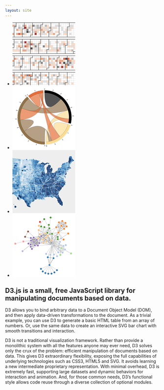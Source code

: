 ```yaml
---
layout: site
---
```

<section id="examples">
  <ul>
    <li><a title="Calendar View" href="ex/calendar.html"><img src="img/calendar-th.png"></a></li
    ><li><a title="Chord Diagram" href="ex/chord.html"><img src="img/chord-th.png"></a></li
    ><li><a title="Choropleth Map" href="ex/choropleth.html"><img src="img/choropleth-th.png"></a></li
    ><li><a title="Force-Directed Graph" href="ex/force.html"><img src="img/force-th.png"></a></li>
  </ul>
</section>
<!-- /examples -->

<section id="intro">
  <h1>D3.js is a small, free JavaScript library for manipulating documents based on data.</h1>
  <p>D3 allows you to bind arbitrary data to a Document Object Model (DOM), and then apply data-driven transformations to the document. As a trivial example, you can use D3 to generate a basic HTML table from an array of numbers. Or, use the same data to create an interactive SVG bar chart with smooth transitions and interaction.</p>
  <p>D3 is not a traditional visualization framework. Rather than provide a monolithic system with all the features anyone may ever need, D3 solves only the crux of the problem: efficient manipulation of documents based on data. This gives D3 extraordinary flexibility, exposing the full capabilities of underlying technologies such as CSS3, HTML5 and SVG. It avoids learning a new intermediate proprietary representation. With minimal overhead, D3 is extremely fast, supporting large datasets and dynamic behaviors for interaction and animation. And, for those common needs, D3’s functional style allows code reuse through a diverse collection of optional modules.</p>
</section>